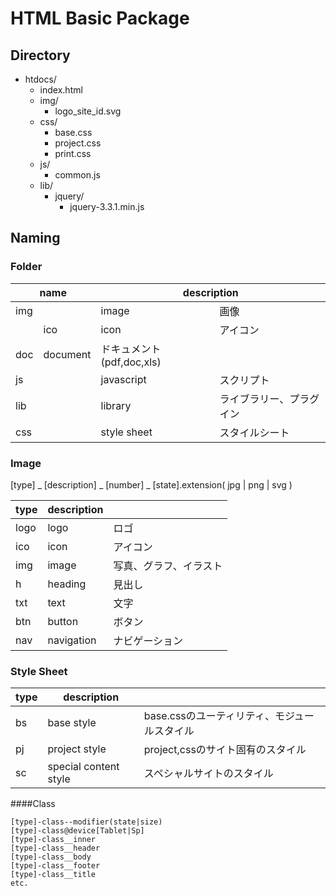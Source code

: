 # HTML Basic Package

## Directory

+ htdocs/ 
    + index.html
    + img/
        + logo_site_id.svg
    + css/
        + base.css
        + project.css
        + print.css
    + js/
        + common.js
    + lib/
        + jquery/
            + jquery-3.3.1.min.js


## Naming

### Folder 
<!--
|name|description||
|----|----|-----------|
|img|image|画像|
|doc|document|ドキュメント(pdf,doc,xls)|
|ico|icon|アイコン|
|js|javascript|スクリプト|
|lib|library|ライブラリー、プラグイン|
|css|style sheet|スタイルシート|
-->

<table style="width:100%">
<colgroup>
<col style="width:8%" span="2">
</colgroup>
<thead><tr><th colspan=2>name</th><th colspan="2">description</th></tr></thead>
<tbody>
<tr><td colspan=2>img</td><td>image</td><td>画像</td></tr>
<tr><td></td><td>ico</td><td>icon</td><td>アイコン</td></tr>
<tr><td>doc</td><td>document</td><td>ドキュメント(pdf,doc,xls)</td></tr>
<tr><td colspan=2>js</td><td>javascript</td><td>スクリプト</td></tr>
<tr><td colspan=2>lib</td><td>library</td><td>ライブラリー、プラグイン</td></tr>
<tr><td colspan=2>css</td><td>style sheet</td><td>スタイルシート</td></tr>
</tbody>
</table>


### Image 

[type] _ [description] _ [number] _ [state].extension( jpg | png | svg )

|type|description||
|----|----|-----------|
|logo|logo| ロゴ|
|ico|icon|アイコン|
|img|image|写真、グラフ、イラスト|
|h|heading|見出し|
|txt|text|文字|
|btn|button|ボタン|
|nav|navigation|ナビゲーション|

### Style Sheet

|type|description||
|----|----|-----------|
|bs|base style|base.cssのユーティリティ、モジュールスタイル|
|pj|project style|project,cssのサイト固有のスタイル|
|sc|special content style|スペシャルサイトのスタイル|

####Class 
 
    [type]-class--modifier(state|size)
    [type]-class@device[Tablet|Sp] 
    [type]-class__inner
    [type]-class__header 
    [type]-class__body
    [type]-class__footer
    [type]-class__title
    etc.
    

